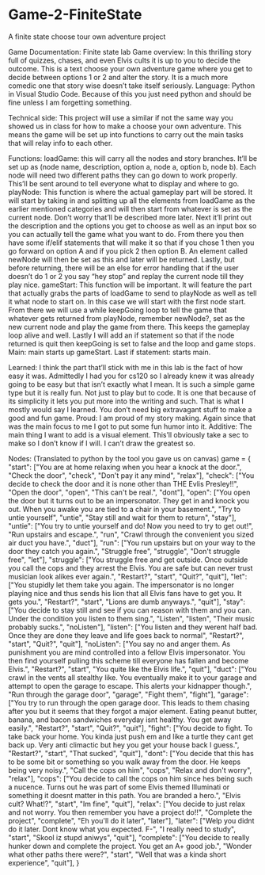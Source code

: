 # Game-2-FiniteState
A finite state choose tour own adventure project


Game Documentation: Finite state lab
Game overview: In this thrilling story full of quizzes, chases, and even Elvis cults it is up to you to decide the outcome. This is a text choose your own adventure game where you get to decide between options 1 or 2 and alter the story. It is a much more comedic one that story wise doesn’t take itself seriously. 
Language: Python in Visual Studio Code. Because of this you just need python and should be fine unless I am forgetting something.

Technical side: This project will use a similar if not the same way you showed us in class for how to make a choose your own adventure. This means the game will be set up into functions to carry out the main tasks that will relay info to each other.

Functions:
loadGame: this will carry all the nodes and story branches. It’ll be set up as (node name, description, option a, node a, option b, node b). Each node will need two different paths they can go down to work properly. This’ll be sent around to tell everyone what to display and where to go.
playNode: This function is where the actual gameplay part will be stored. It will start by taking in and splitting up all the elements from loadGame as the earlier mentioned categories and will then start from whatever is set as the current node. Don’t worry that’ll be described more later. Next it’ll print out the description and the options you get to choose as well as an input box so you can actually tell the game what you want to do. From there you then have some if/elif statements that will make it so that if you chose 1 then you go forward on option A and if you pick 2 then option B. An element called newNode will then be set as this and later will be returned. Lastly, but before returning, there will be an else for error handling that if the user doesn’t do 1 or 2 you say “hey stop” and replay the current node till they play nice.
gameStart: This function will be important. It will feature the part that actually grabs the parts of loadGame to send to playNode as well as tell it what node to start on. In this case we will start with the first node start. From there we will use a while keepGoing loop to tell the game that whatever gets returned from playNode, remember newNode?, set as the new current node and play the game from there. This keeps the gameplay loop alive and well. Lastly I will add an if statement so that if the node returned is quit then keepGoing is set to false and the loop and game stops.
Main: main starts up gameStart.
Last if statement: starts main.

Learned: I think the part that’ll stick with me in this lab is the fact of how easy it was. Admittedly I had you for cs120 so I already knew it was already going to be easy but that isn’t exactly what I mean. It is such a simple game type but it is really fun. Not just to play but to code. It is one that because of its simplicity it lets you put more into the writing and such. That is what I mostly would say I learned. You don’t need big extravagant stuff to make a good and fun game.
Proud: I am proud of my story making. Again since that was the main focus to me I got to put some fun humor into it.
Additive: The main thing I want to add is a visual element. This’ll obviously take a sec to make so I don’t know if I will. I can’t draw the greatest so.

Nodes: (Translated to python by the tool you gave us on canvas)
game = {
      "start": ["You are at home relaxing when you hear a knock at the door.", "Check the door", "check", "Don't pay it any mind", "relax"], 
      "check": ["You decide to check the door and it is none other than THE Evlis Presley!!", "Open the door", "open", "This can't be real.", "dont"], 
      "open": ["You open the door but it turns out to be an impersonator. They get in and knock you out. When you awake you are tied to a chair in your basement.", "Try to untie yourself", "untie", "Stay still and wait for them to return", "stay"], 
      "untie": ["You try to untie yourself and do! Now you need to try to get out!", "Run upstairs and escape.", "run", "Crawl through the convenient you sized air duct you have.", "duct"], 
      "run": ["You run upstairs but on your way to the door they catch you again.", "Struggle free", "struggle", "Don't struggle free", "let"], 
      "struggle": ["You struggle free and get outside. Once outside you call the cops and they arrest the Elvis. You are safe but can never trust musician look alikes ever again.", "Restart?", "start", "Quit?", "quit"], 
      "let": ["You stupidly let them take you again. The impersonator is no longer playing nice and thus sends his lion that all Elvis fans have to get you. It gets you.", "Restart?", "start", "Lions are dumb anyways.", "quit"], 
      "stay": ["You decide to stay still and see if you can reason with them and you can. Under the condition you listen to them sing.", "Listen", "listen", "Their music probably sucks.", "noListen"], 
      "listen": ["You listen and they werent half bad. Once they are done they leave and life goes back to normal", "Restart?", "start", "Quit?", "quit"], 
      "noListen": ["You say no and anger them. As punishment you are mind controlled into a fellow Elvis impersonator. You then find yourself pulling this scheme till everyone has fallen and become Elvis.", "Restart?", "start", "You quite like the Elvis life.", "quit"], 
      "duct": ["You crawl in the vents all stealthy like. You eventually make it to your garage and attempt to open the garage to escape. This alerts your kidnapper though.", "Run through the garage door", "garage", "Fight them", "fight"], 
      "garage": ["You try to run through the open garage door. This leads to them chasing after you but it seems that they forgot a major element. Eating peanut butter, banana, and bacon sandwiches everyday isnt healthy. You get away easily.", "Restart?", "start", "Quit?", "quit"], 
      "fight": ["You decide to fight. To take back your home. You kinda just push em and like a turtle they cant get back up. Very anti climactic but hey you get your house back I guess.", "Restart?", "start", "That sucked", "quit"], 
      "dont": ["You decide that this has to be some bit or something so you walk away from the door. He keeps being very noisy.", "Call the cops on him", "cops", "Relax and don't worry", "relax"], 
      "cops": ["You decide to call the cops on him since hes being such a nucence. Turns out he was part of some Elvis themed Illuminati or something it doesnt matter in this path. You are branded a hero.", "Elvis cult? What!?", "start", "Im fine", "quit"], 
      "relax": ["You decide to just relax and not worry. You then remember you have a project do!!", "Complete the project", "complete", "Eh you'll do it later", "later"], 
      "later": ["Welp you didnt do it later. Dont know what you expected. F-", "I really need to study", "start", "Skool iz stupd aniwys", "quit"], 
      "complete": ["You decide to really hunker down and complete the project. You get an A+ good job.", "Wonder what other paths there were?", "start", "Well that was a kinda short experience", "quit"], 
 }

